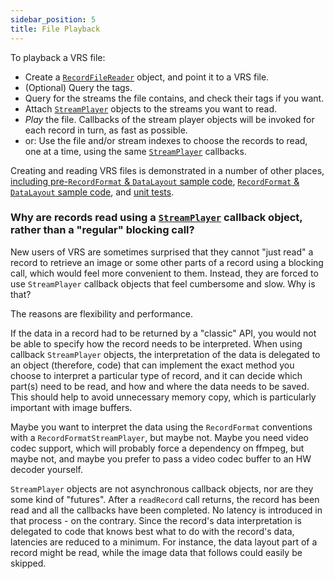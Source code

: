 ```yaml
---
sidebar_position: 5
title: File Playback
---
```


To playback a VRS file:

- Create a [`RecordFileReader`](https://github.com/facebookresearch/vrs/blob/main/vrs/RecordFileReader.h) object, and point it to a VRS file.
- (Optional) Query the tags.
- Query for the streams the file contains, and check their tags if you want.
- Attach [`StreamPlayer`](https://github.com/facebookresearch/vrs/blob/main/vrs/StreamPlayer.h) objects to the streams you want to read.
- _Play_ the file. Callbacks of the stream player objects will be invoked for each record in turn, as fast as possible.
- or: Use the file and/or stream indexes to choose the records to read, one at a time, using the same [`StreamPlayer`](https://github.com/facebookresearch/vrs/blob/main/vrs/StreamPlayer.h) callbacks.

Creating and reading VRS files is demonstrated in a number of other places, [including pre-`RecordFormat` & `DataLayout` sample code](https://github.com/facebookresearch/vrs/blob/main/sample_code/SampleRecordAndPlay.cpp), [`RecordFormat` & `DataLayout` sample code](https://github.com/facebookresearch/vrs/blob/main/sample_code/SampleRecordFormatDataLayout.cpp), and [unit tests](https://github.com/facebookresearch/vrs/blob/main/vrs/test/file_tests/SimpleFileHandlerTest.cpp).

### Why are records read using a [`StreamPlayer`](https://github.com/facebookresearch/vrs/blob/main/vrs/StreamPlayer.h) callback object, rather than a "regular" blocking call?

New users of VRS are sometimes surprised that they cannot "just read" a record to retrieve an image or some other parts of a record using a blocking call, which would feel more convenient to them. Instead, they are forced to use `StreamPlayer` callback objects that feel cumbersome and slow. Why is that?

The reasons are flexibility and performance.

If the data in a record had to be returned by a "classic" API, you would not be able to specify how the record needs to be interpreted. When using callback `StreamPlayer` objects, the interpretation of the data is delegated to an object (therefore, code) that can implement the exact method you choose to interpret a particular type of record, and it can decide which part(s) need to be read, and how and where the data needs to be saved. This should help to avoid unnecessary memory copy, which is particularly important with image buffers.

Maybe you want to interpret the data using the `RecordFormat` conventions with a `RecordFormatStreamPlayer`, but maybe not. Maybe you need video codec support, which will probably force a dependency on ffmpeg, but maybe not, and maybe you prefer to pass a video codec buffer to an HW decoder yourself.

`StreamPlayer` objects are not asynchronous callback objects, nor are they some kind of "futures". After a `readRecord` call returns, the record has been read and all the callbacks have been completed. No latency is introduced in that process - on the contrary. Since the record's data interpretation is delegated to code that knows best what to do with the record's data, latencies are reduced to a minimum. For instance, the data layout part of a record might be read, while the image data that follows could easily be skipped.
